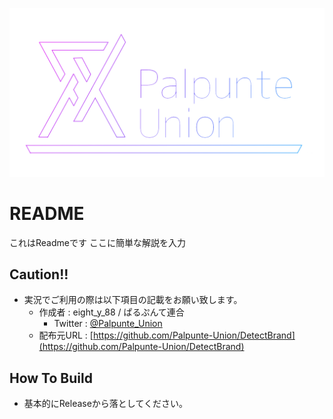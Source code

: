 ![Logo](https://raw.githubusercontent.com/Palpunte-Union/Default/master/resources/icon.png)
# README
 これはReadmeです
 ここに簡単な解説を入力

## Caution!!
 - 実況でご利用の際は以下項目の記載をお願い致します。
   - 作成者 : eight_y_88 / ぱるぷんて連合
     - Twitter : [@Palpunte_Union](https://twitter.com/Palpunte_Union)
   - 配布元URL : [https://github.com/Palpunte-Union/DetectBrand](https://github.com/Palpunte-Union/DetectBrand)

## How To Build
 - 基本的にReleaseから落としてください。
